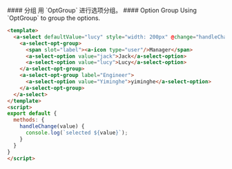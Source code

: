 
<cn>
#### 分组
用 `OptGroup` 进行选项分组。
</cn>

<us>
#### Option Group
Using `OptGroup` to group the options.
</us>

```html
<template>
  <a-select defaultValue="lucy" style="width: 200px" @change="handleChange">
    <a-select-opt-group>
      <span slot="label"><a-icon type="user"/>Manager</span>
      <a-select-option value="jack">Jack</a-select-option>
      <a-select-option value="lucy">Lucy</a-select-option>
    </a-select-opt-group>
    <a-select-opt-group label="Engineer">
      <a-select-option value="Yiminghe">yiminghe</a-select-option>
    </a-select-opt-group>
  </a-select>
</template>
<script>
export default {
  methods: {
    handleChange(value) {
      console.log(`selected ${value}`);
    }
  }
}
</script>
```

